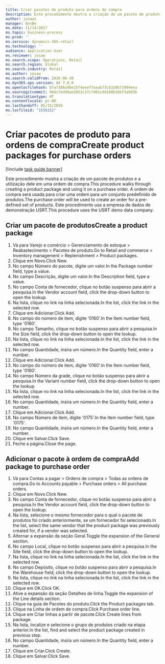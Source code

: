 ```yaml
---
title: Criar pacotes de produto para ordens de compra
description: Este procedimento mostra a criação de um pacote de produtos e a utilização dele em uma ordem de compra.
author: josaw1
manager: AnnBe
ms.date: 11/14/2017
ms.topic: business-process
ms.prod: ''
ms.service: dynamics-365-retail
ms.technology: ''
audience: Application User
ms.reviewer: josaw
ms.search.scope: Operations, Retail
ms.search.region: Global
ms.search.industry: Retail
ms.author: josaw
ms.search.validFrom: 2016-06-30
ms.dyn365.ops.version: AX 7.0.0
ms.openlocfilehash: b7a7386a9be15f4eeef7aaab73cb320b71994eea
ms.sourcegitcommit: 9d4c7edd0ae2053c37c7d81cdd180b16bf3a9d3b
ms.translationtype: HT
ms.contentlocale: pt-BR
ms.lasthandoff: 05/15/2019
ms.locfileid: "1556152"
---
```

# <a name="create-product-packages-for-purchase-orders"></a><span data-ttu-id="2ea12-103">Criar pacotes de produto para ordens de compra</span><span class="sxs-lookup"><span data-stu-id="2ea12-103">Create product packages for purchase orders</span></span>

[!include [task guide banner](../includes/task-guide-banner.md)]

<span data-ttu-id="2ea12-104">Este procedimento mostra a criação de um pacote de produtos e a utilização dele em uma ordem de compra.</span><span class="sxs-lookup"><span data-stu-id="2ea12-104">This procedure walks through creating a product package and using it on a purchase order.</span></span> <span data-ttu-id="2ea12-105">A ordem de compra será usada para criar uma ordem para um conjunto predefinido de produtos.</span><span class="sxs-lookup"><span data-stu-id="2ea12-105">The purchase order will be used to create an order for a pre-defined set of products.</span></span> <span data-ttu-id="2ea12-106">Este procedimento usa a empresa de dados de demonstração USRT.</span><span class="sxs-lookup"><span data-stu-id="2ea12-106">This procedure uses the USRT demo data company.</span></span>


## <a name="create-a-product-package"></a><span data-ttu-id="2ea12-107">Criar um pacote de produtos</span><span class="sxs-lookup"><span data-stu-id="2ea12-107">Create a product package</span></span>
1. <span data-ttu-id="2ea12-108">Vá para Varejo e comércio > Gerenciamento de estoque > Reabastecimento > Pacotes de produto.</span><span class="sxs-lookup"><span data-stu-id="2ea12-108">Go to Retail and commerce > Inventory management > Replenishment > Product packages.</span></span>
2. <span data-ttu-id="2ea12-109">Clique em Novo.</span><span class="sxs-lookup"><span data-stu-id="2ea12-109">Click New.</span></span>
3. <span data-ttu-id="2ea12-110">No campo Número do pacote, digite um valor.</span><span class="sxs-lookup"><span data-stu-id="2ea12-110">In the Package number field, type a value.</span></span>
4. <span data-ttu-id="2ea12-111">No campo Descrição, digite um valor.</span><span class="sxs-lookup"><span data-stu-id="2ea12-111">In the Description field, type a value.</span></span>
5. <span data-ttu-id="2ea12-112">No campo Conta de fornecedor, clique no botão suspenso para abrir a pesquisa.</span><span class="sxs-lookup"><span data-stu-id="2ea12-112">In the Vendor account field, click the drop-down button to open the lookup.</span></span>
6. <span data-ttu-id="2ea12-113">Na lista, clique no link na linha selecionada.</span><span class="sxs-lookup"><span data-stu-id="2ea12-113">In the list, click the link in the selected row.</span></span>
7. <span data-ttu-id="2ea12-114">Clique em Adicionar.</span><span class="sxs-lookup"><span data-stu-id="2ea12-114">Click Add.</span></span>
8. <span data-ttu-id="2ea12-115">No campo do número de item, digite '0160'.</span><span class="sxs-lookup"><span data-stu-id="2ea12-115">In the Item number field, type '0160'.</span></span>
9. <span data-ttu-id="2ea12-116">No campo Tamanho, clique no botão suspenso para abrir a pesquisa.</span><span class="sxs-lookup"><span data-stu-id="2ea12-116">In the Size field, click the drop-down button to open the lookup.</span></span>
10. <span data-ttu-id="2ea12-117">Na lista, clique no link na linha selecionada.</span><span class="sxs-lookup"><span data-stu-id="2ea12-117">In the list, click the link in the selected row.</span></span>
11. <span data-ttu-id="2ea12-118">No campo Quantidade, insira um número.</span><span class="sxs-lookup"><span data-stu-id="2ea12-118">In the Quantity field, enter a number.</span></span>
12. <span data-ttu-id="2ea12-119">Clique em Adicionar.</span><span class="sxs-lookup"><span data-stu-id="2ea12-119">Click Add.</span></span>
13. <span data-ttu-id="2ea12-120">No campo do número de item, digite '0160'.</span><span class="sxs-lookup"><span data-stu-id="2ea12-120">In the Item number field, type '0160'.</span></span>
14. <span data-ttu-id="2ea12-121">No campo Número da grade, clique no botão suspenso para abrir a pesquisa.</span><span class="sxs-lookup"><span data-stu-id="2ea12-121">In the Variant number field, click the drop-down button to open the lookup.</span></span>
15. <span data-ttu-id="2ea12-122">Na lista, clique no link na linha selecionada.</span><span class="sxs-lookup"><span data-stu-id="2ea12-122">In the list, click the link in the selected row.</span></span>
16. <span data-ttu-id="2ea12-123">No campo Quantidade, insira um número.</span><span class="sxs-lookup"><span data-stu-id="2ea12-123">In the Quantity field, enter a number.</span></span>
17. <span data-ttu-id="2ea12-124">Clique em Adicionar.</span><span class="sxs-lookup"><span data-stu-id="2ea12-124">Click Add.</span></span>
18. <span data-ttu-id="2ea12-125">No campo Número de item, digite '0175'.</span><span class="sxs-lookup"><span data-stu-id="2ea12-125">In the Item number field, type '0175'.</span></span>
19. <span data-ttu-id="2ea12-126">No campo Quantidade, insira um número.</span><span class="sxs-lookup"><span data-stu-id="2ea12-126">In the Quantity field, enter a number.</span></span>
20. <span data-ttu-id="2ea12-127">Clique em Salvar.</span><span class="sxs-lookup"><span data-stu-id="2ea12-127">Click Save.</span></span>
21. <span data-ttu-id="2ea12-128">Feche a página.</span><span class="sxs-lookup"><span data-stu-id="2ea12-128">Close the page.</span></span>

## <a name="add-package-to-purchase-order"></a><span data-ttu-id="2ea12-129">Adicionar o pacote à ordem de compra</span><span class="sxs-lookup"><span data-stu-id="2ea12-129">Add package to purchase order</span></span>
1. <span data-ttu-id="2ea12-130">Vá para Contas a pagar > Ordens de compra > Todas as ordens de compra.</span><span class="sxs-lookup"><span data-stu-id="2ea12-130">Go to Accounts payable > Purchase orders > All purchase orders.</span></span>
2. <span data-ttu-id="2ea12-131">Clique em Novo.</span><span class="sxs-lookup"><span data-stu-id="2ea12-131">Click New.</span></span>
3. <span data-ttu-id="2ea12-132">No campo Conta de fornecedor, clique no botão suspenso para abrir a pesquisa.</span><span class="sxs-lookup"><span data-stu-id="2ea12-132">In the Vendor account field, click the drop-down button to open the lookup.</span></span>
4. <span data-ttu-id="2ea12-133">Na lista, selecione o mesmo fornecedor para o qual o pacote de produtos foi criado anteriormente, se um fornecedor foi selecionado.</span><span class="sxs-lookup"><span data-stu-id="2ea12-133">In the list, select the same vendor that the product package was previously created for, if a vendor was selected.</span></span>
5. <span data-ttu-id="2ea12-134">Alternar a expansão da seção Geral.</span><span class="sxs-lookup"><span data-stu-id="2ea12-134">Toggle the expansion of the General section.</span></span>
6. <span data-ttu-id="2ea12-135">No campo Local, clique no botão suspenso para abrir a pesquisa.</span><span class="sxs-lookup"><span data-stu-id="2ea12-135">In the Site field, click the drop-down button to open the lookup.</span></span>
7. <span data-ttu-id="2ea12-136">Na lista, clique no link na linha selecionada.</span><span class="sxs-lookup"><span data-stu-id="2ea12-136">In the list, click the link in the selected row.</span></span>
8. <span data-ttu-id="2ea12-137">No campo Depósito, clique no botão suspenso para abrir a pesquisa.</span><span class="sxs-lookup"><span data-stu-id="2ea12-137">In the Warehouse field, click the drop-down button to open the lookup.</span></span>
9. <span data-ttu-id="2ea12-138">Na lista, clique no link na linha selecionada.</span><span class="sxs-lookup"><span data-stu-id="2ea12-138">In the list, click the link in the selected row.</span></span>
10. <span data-ttu-id="2ea12-139">Clique em OK.</span><span class="sxs-lookup"><span data-stu-id="2ea12-139">Click OK.</span></span>
11. <span data-ttu-id="2ea12-140">Ative a expansão da seção Detalhes de linha.</span><span class="sxs-lookup"><span data-stu-id="2ea12-140">Toggle the expansion of the Line details section.</span></span>
12. <span data-ttu-id="2ea12-141">Clique na guia de Pacotes do produto.</span><span class="sxs-lookup"><span data-stu-id="2ea12-141">Click the Product packages tab.</span></span>
13. <span data-ttu-id="2ea12-142">Clique na Linha de ordem de compra.</span><span class="sxs-lookup"><span data-stu-id="2ea12-142">Click Purchase order line.</span></span>
14. <span data-ttu-id="2ea12-143">Clique em Criar linhas a partir de pacote.</span><span class="sxs-lookup"><span data-stu-id="2ea12-143">Click Create lines from package.</span></span>
15. <span data-ttu-id="2ea12-144">Na lista, localize e selecione o grupo de produtos criado na etapa anterior.</span><span class="sxs-lookup"><span data-stu-id="2ea12-144">In the list, find and select the product package created in previous step.</span></span>
16. <span data-ttu-id="2ea12-145">No campo Quantidade, insira um número.</span><span class="sxs-lookup"><span data-stu-id="2ea12-145">In the Quantity field, enter a number.</span></span>
17. <span data-ttu-id="2ea12-146">Clique em Criar.</span><span class="sxs-lookup"><span data-stu-id="2ea12-146">Click Create.</span></span>
18. <span data-ttu-id="2ea12-147">Clique em Salvar.</span><span class="sxs-lookup"><span data-stu-id="2ea12-147">Click Save.</span></span>

